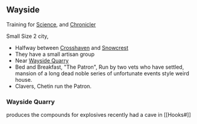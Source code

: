 ## Wayside

Training for [Science](../../Science), and [Chronicler](../../Chronicler)

Small Size 2 city,

* Halfway between [Crosshaven](Crosshaven) and [Snowcrest](Snowcrest)
* They have a small artisan group 
* Near [Wayside Quarry](#Wayside%20Quarry)
* Bed and Breakfast, "The Patron", Run by two vets who have settled, mansion of a long dead noble series of unfortunate events style weird house.
* Clavers, Chetin run the Patron.

### Wayside Quarry
produces the compounds for explosives recently had a cave in [[Hooks#]]